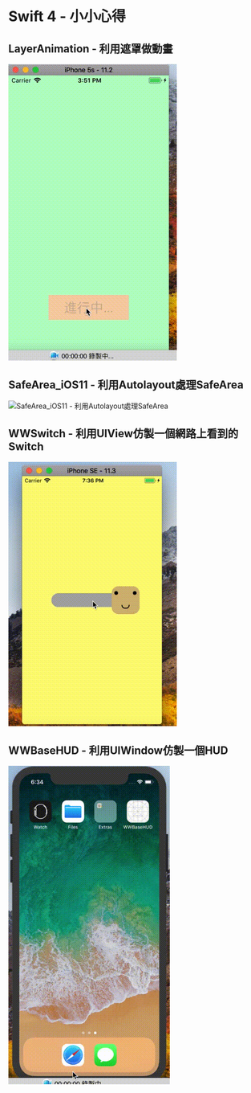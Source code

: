 # Swift 4 - 小小心得

## LayerAnimation - 利用遮罩做動畫
![LayerAnimation - 利用遮罩做動畫](./LayerAnimation.gif)

## SafeArea_iOS11 - 利用Autolayout處理SafeArea
![SafeArea_iOS11 - 利用Autolayout處理SafeArea](./SafeArea_iOS11.gif)

## WWSwitch - 利用UIView仿製一個網路上看到的Switch
![WWSwitch - 利用UIView仿製一個網路上看到的Switch](./WWSwitch.gif)

## WWBaseHUD - 利用UIWindow仿製一個HUD
![WWBaseHUD - 利用UIWindow仿製一個HUD](./WWBaseHUD.gif)